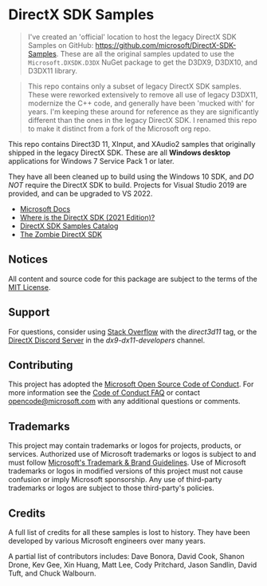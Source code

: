 # DirectX SDK Samples

> I've created an 'official' location to host the legacy DirectX SDK Samples on GitHub: https://github.com/microsoft/DirectX-SDK-Samples. These are all the original samples updated to use the `Microsoft.DXSDK.D3DX` NuGet package to get the D3DX9, D3DX10, and D3DX11 library.

> This repo contains only a subset of legacy DirectX SDK samples. These were reworked extensively to remove all use of legacy D3DX11, modernize the C++ code, and generally have been 'mucked with' for years. I'm keeping these around for reference as they are significantly different than the ones in the legacy DirectX SDK. I renamed this repo to make it distinct from a fork of the Microsoft org repo.

This repo contains Direct3D 11, XInput, and XAudio2 samples that originally shipped in the legacy DirectX SDK. These are all **Windows desktop** applications for Windows 7 Service Pack 1 or later.

They have all been cleaned up to build using the Windows 10 SDK, and _DO NOT_ require the DirectX SDK to build. Projects for Visual Studio 2019 are provided, and can be upgraded to VS 2022.

* [Microsoft Docs](https://docs.microsoft.com/en-us/windows/desktop/directx-sdk--august-2009-)
* [Where is the DirectX SDK (2021 Edition)?](https://aka.ms/dxsdk)
* [DirectX SDK Samples Catalog](https://walbourn.github.io/directx-sdk-samples-catalog/)
* [The Zombie DirectX SDK](https://aka.ms/AA4gfea)

## Notices

All content and source code for this package are subject to the terms of the [MIT License](https://github.com/walbourn/directx-sdk-samples/blob/main/LICENSE).

## Support

For questions, consider using [Stack Overflow](https://stackoverflow.com/questions/tagged/direct3d11) with the *direct3d11* tag, or the [DirectX Discord Server](https://discord.gg/directx) in the *dx9-dx11-developers* channel.

## Contributing

This project has adopted the [Microsoft Open Source Code of Conduct](https://opensource.microsoft.com/codeofconduct/). For more information see the [Code of Conduct FAQ](https://opensource.microsoft.com/codeofconduct/faq/) or contact [opencode@microsoft.com](mailto:opencode@microsoft.com) with any additional questions or comments.

## Trademarks

This project may contain trademarks or logos for projects, products, or services. Authorized use of Microsoft trademarks or logos is subject to and must follow [Microsoft's Trademark & Brand Guidelines](https://www.microsoft.com/en-us/legal/intellectualproperty/trademarks/usage/general). Use of Microsoft trademarks or logos in modified versions of this project must not cause confusion or imply Microsoft sponsorship. Any use of third-party trademarks or logos are subject to those third-party's policies.

## Credits

A full list of credits for all these samples is lost to history. They have been developed by various Microsoft engineers over many years.

A partial list of contributors includes: Dave Bonora, David Cook, Shanon Drone, Kev Gee, Xin Huang, Matt Lee, Cody Pritchard, Jason Sandlin, David Tuft, and Chuck Walbourn.
